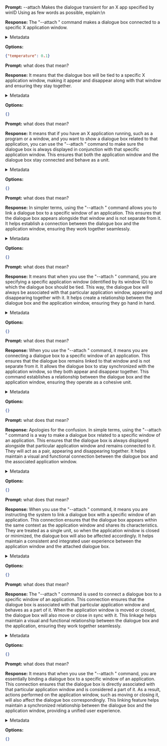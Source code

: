 **Prompt:**
  --attach <winid>                  Makes the dialogue transient for an X app
                                    specified by winID
 Using as few words as possible, explain:\n

**Response:**
The "--attach <winid>" command makes a dialogue box connected to a specific X application window.

<details><summary>Metadata</summary>

- Duration: 1397 ms
- Datetime: 2023-09-12T18:12:45.469540
- Model: gpt-3.5-turbo-0613

</details>

**Options:**
```json
{"temperature": 0.1}
```

**Prompt:**
what does that mean?

**Response:**
It means that the dialogue box will be tied to a specific X application window, making it appear and disappear along with that window and ensuring they stay together.

<details><summary>Metadata</summary>

- Duration: 1522 ms
- Datetime: 2023-09-12T18:13:05.412168
- Model: gpt-3.5-turbo-0613

</details>

**Options:**
```json
{}
```

**Prompt:**
what does that mean?

**Response:**
It means that if you have an X application running, such as a program or a window, and you want to show a dialogue box related to that application, you can use the "--attach <winid>" command to make sure the dialogue box is always displayed in conjunction with that specific application window. This ensures that both the application window and the dialogue box stay connected and behave as a unit.

<details><summary>Metadata</summary>

- Duration: 4491 ms
- Datetime: 2023-09-12T18:13:43.931830
- Model: gpt-3.5-turbo-0613

</details>

**Options:**
```json
{}
```

**Prompt:**
what does that mean?

**Response:**
In simpler terms, using the "--attach <winid>" command allows you to link a dialogue box to a specific window of an application. This ensures that the dialogue box appears alongside that window and is not separate from it. It helps establish a connection between the dialogue box and the application window, ensuring they work together seamlessly.

<details><summary>Metadata</summary>

- Duration: 2539 ms
- Datetime: 2023-09-12T18:13:54.403490
- Model: gpt-3.5-turbo-0613

</details>

**Options:**
```json
{}
```

**Prompt:**
what does that mean?

**Response:**
It means that when you use the "--attach <winid>" command, you are specifying a specific application window (identified by its window ID) to which the dialogue box should be tied. This way, the dialogue box will always be associated with that particular application window, appearing and disappearing together with it. It helps create a relationship between the dialogue box and the application window, ensuring they go hand in hand.

<details><summary>Metadata</summary>

- Duration: 3020 ms
- Datetime: 2023-09-12T18:13:59.488385
- Model: gpt-3.5-turbo-0613

</details>

**Options:**
```json
{}
```

**Prompt:**
what does that mean?

**Response:**
When you use the "--attach <winid>" command, it means you are connecting a dialogue box to a specific window of an application. This ensures that the dialogue box remains linked to that window and is not separate from it. It allows the dialogue box to stay synchronized with the application window, so they both appear and disappear together. This command establishes a relationship between the dialogue box and the application window, ensuring they operate as a cohesive unit.

<details><summary>Metadata</summary>

- Duration: 3205 ms
- Datetime: 2023-09-12T18:14:04.159535
- Model: gpt-3.5-turbo-0613

</details>

**Options:**
```json
{}
```

**Prompt:**
what does that mean?

**Response:**
Apologies for the confusion. In simple terms, using the "--attach <winid>" command is a way to make a dialogue box related to a specific window of an application. This ensures that the dialogue box is always displayed alongside that particular application window and remains connected to it. They will act as a pair, appearing and disappearing together. It helps maintain a visual and functional connection between the dialogue box and the associated application window.

<details><summary>Metadata</summary>

- Duration: 3316 ms
- Datetime: 2023-09-12T18:14:11.323349
- Model: gpt-3.5-turbo-0613

</details>

**Options:**
```json
{}
```

**Prompt:**
what does that mean?

**Response:**
When you use the "--attach <winid>" command, it means you are instructing the system to link a dialogue box with a specific window of an application. This connection ensures that the dialogue box appears within the same context as the application window and shares its characteristics. They are treated as a single unit, so when the application window is closed or minimized, the dialogue box will also be affected accordingly. It helps maintain a consistent and integrated user experience between the application window and the attached dialogue box.

<details><summary>Metadata</summary>

- Duration: 3910 ms
- Datetime: 2023-09-12T18:14:16.673531
- Model: gpt-3.5-turbo-0613

</details>

**Options:**
```json
{}
```

**Prompt:**
what does that mean?

**Response:**
The "--attach <winid>" command is used to connect a dialogue box to a specific window of an application. This connection ensures that the dialogue box is associated with that particular application window and behaves as a part of it. When the application window is moved or closed, the dialogue box will also move or close in sync with it. This linkage helps maintain a visual and functional relationship between the dialogue box and the application, ensuring they work together seamlessly.

<details><summary>Metadata</summary>

- Duration: 3461 ms
- Datetime: 2023-09-12T18:14:22.168635
- Model: gpt-3.5-turbo-0613

</details>

**Options:**
```json
{}
```

**Prompt:**
what does that mean?

**Response:**
It means that when you use the "--attach <winid>" command, you are essentially binding a dialogue box to a specific window of an application. This connection ensures that the dialogue box is directly associated with that particular application window and is considered a part of it. As a result, actions performed on the application window, such as moving or closing it, will also affect the dialogue box correspondingly. This linking feature helps maintain a synchronized relationship between the dialogue box and the application window, providing a unified user experience.

<details><summary>Metadata</summary>

- Duration: 3707 ms
- Datetime: 2023-09-12T18:14:27.602739
- Model: gpt-3.5-turbo-0613

</details>

**Options:**
```json
{}
```


